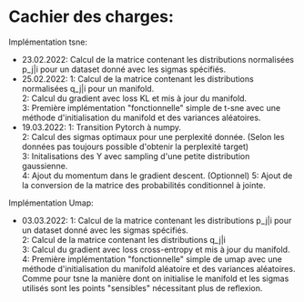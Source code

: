# Cachier des charges: 
  Implémentation tsne: 
  
  - 23.02.2022: Calcul de la matrice contenant les distributions normalisées p_j|i pour un dataset donné avec les sigmas spécifiés.  
  - 25.02.2022: 1: Calcul de la matrice contenant les distributions normalisées q_j|i pour un manifold.    
                2: Calcul du gradient avec loss KL et mis à jour du manifold.  
                3: Première implémentation "fonctionnelle" simple de t-sne avec une méthode d'initialisation du manifold et des variances aléatoires.  
  - 19.03.2022: 1: Transition Pytorch à numpy.  
                2: Calcul des sigmas optimaux pour une perplexité donnée. (Selon les données pas toujours possible d'obtenir la perplexité target)   
                3: Initalisations des Y avec sampling d'une petite distribution gaussienne.  
                4: Ajout du momentum dans le gradient descent. (Optionnel)
                5: Ajout de la conversion de la matrice des probabilités conditionnel à jointe.
    
  
    
  
  Implémentation Umap:
  
  - 03.03.2022:  1: Calcul de la matrice contenant les distributions p_j|i pour un dataset donné avec les sigmas spécifiés.   
               2: Calcul de la matrice contenant les distributions q_j|i   
               3: Calcul du gradient avec loss cross-entropy et mis à jour du manifold.   
               4: Première implémentation "fonctionnelle" simple de umap avec une méthode d'initialisation du manifold aléatoire et des variances aléatoires. Comme pour tsne la                      manière dont on initialise le manifold et les sigmas utilisés sont les points "sensibles" nécessitant plus de reflexion.  
    
                      
